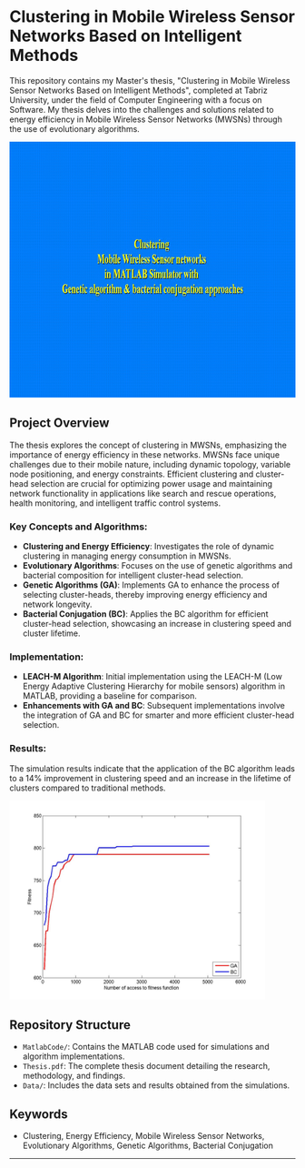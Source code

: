 # Clustering in Mobile Wireless Sensor Networks Based on Intelligent Methods

This repository contains my Master's thesis, "Clustering in Mobile Wireless Sensor Networks Based on Intelligent Methods", completed at Tabriz University, under the field of Computer Engineering with a focus on Software. My thesis delves into the challenges and solutions related to energy efficiency in Mobile Wireless Sensor Networks (MWSNs) through the use of evolutionary algorithms.

<img src="Clip/Clustering-MWSNs-Using-GA-and-BC-Simulated-in-MATLAB.gif" width="600" height="450">


## Project Overview

The thesis explores the concept of clustering in MWSNs, emphasizing the importance of energy efficiency in these networks. MWSNs face unique challenges due to their mobile nature, including dynamic topology, variable node positioning, and energy constraints. Efficient clustering and cluster-head selection are crucial for optimizing power usage and maintaining network functionality in applications like search and rescue operations, health monitoring, and intelligent traffic control systems.

### Key Concepts and Algorithms:

- **Clustering and Energy Efficiency**: Investigates the role of dynamic clustering in managing energy consumption in MWSNs.
- **Evolutionary Algorithms**: Focuses on the use of genetic algorithms and bacterial composition for intelligent cluster-head selection.
- **Genetic Algorithms (GA)**: Implements GA to enhance the process of selecting cluster-heads, thereby improving energy efficiency and network longevity.
- **Bacterial Conjugation (BC)**: Applies the BC algorithm for efficient cluster-head selection, showcasing an increase in clustering speed and cluster lifetime.

### Implementation:

- **LEACH-M Algorithm**: Initial implementation using the LEACH-M (Low Energy Adaptive Clustering Hierarchy for mobile sensors) algorithm in MATLAB, providing a baseline for comparison.
- **Enhancements with GA and BC**: Subsequent implementations involve the integration of GA and BC for smarter and more efficient cluster-head selection.

### Results:

The simulation results indicate that the application of the BC algorithm leads to a 14% improvement in clustering speed and an increase in the lifetime of clusters compared to traditional methods.

<img src="figures/img_round_4.jpg" width="450" height="350">



## Repository Structure

- `MatlabCode/`: Contains the MATLAB code used for simulations and algorithm implementations.
- `Thesis.pdf`: The complete thesis document detailing the research, methodology, and findings.
- `Data/`: Includes the data sets and results obtained from the simulations.

## Keywords

- Clustering, Energy Efficiency, Mobile Wireless Sensor Networks, Evolutionary Algorithms, Genetic Algorithms, Bacterial Conjugation

---

